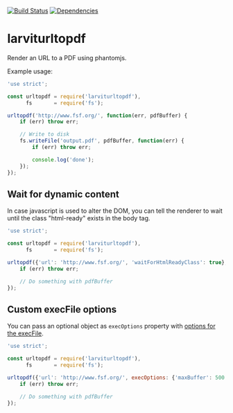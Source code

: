 [![Build Status](https://travis-ci.org/larvit/larviturltopdf.svg?branch=master)](https://travis-ci.org/larvit/larviturltopdf) [![Dependencies](https://david-dm.org/larvit/larviturltopdf.svg)](https://david-dm.org/larvit/larviturltopdf.svg)

# larviturltopdf

Render an URL to a PDF using phantomjs.

Example usage:

```javascript
'use strict';

const urltopdf = require('larviturltopdf'),
      fs       = require('fs');

urltopdf('http://www.fsf.org/', function(err, pdfBuffer) {
	if (err) throw err;

	// Write to disk
	fs.writeFile('output.pdf', pdfBuffer, function(err) {
		if (err) throw err;

		console.log('done');
	});
});
```

## Wait for dynamic content

In case javascript is used to alter the DOM, you can tell the renderer to wait until the class "html-ready" exists in the body tag.

```javascript
'use strict';

const urltopdf = require('larviturltopdf'),
      fs       = require('fs');

urltopdf({'url': 'http://www.fsf.org/', 'waitForHtmlReadyClass': true}, function(err, pdfBuffer) {
	if (err) throw err;

	// Do something with pdfBuffer
});
```

## Custom execFile options

You can pass an optional object as `execOptions` property with [options for the execFile](https://nodejs.org/api/child_process.html#child_process_child_process_execfile_file_args_options_callback).

```javascript
'use strict';

const urltopdf = require('larviturltopdf'),
      fs       = require('fs');

urltopdf({'url': 'http://www.fsf.org/', execOptions: {'maxBuffer': 500 * 1024}}, function(err, pdfBuffer) {
	if (err) throw err;

	// Do something with pdfBuffer
});
```
